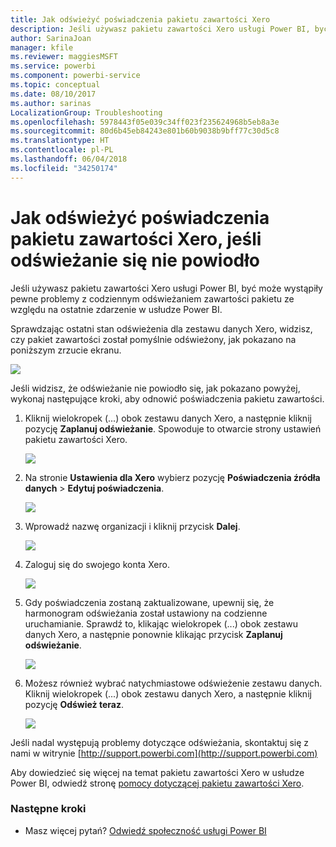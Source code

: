 ```yaml
---
title: Jak odświeżyć poświadczenia pakietu zawartości Xero
description: Jeśli używasz pakietu zawartości Xero usługi Power BI, być może wystąpił problem z codziennym odświeżaniem zawartości pakietu ze względu na ostatnie zdarzenie w usłudze Power BI.
author: SarinaJoan
manager: kfile
ms.reviewer: maggiesMSFT
ms.service: powerbi
ms.component: powerbi-service
ms.topic: conceptual
ms.date: 08/10/2017
ms.author: sarinas
LocalizationGroup: Troubleshooting
ms.openlocfilehash: 5978443f05e039c34ff023f235624968b5eb8a3e
ms.sourcegitcommit: 80d6b45eb84243e801b60b9038b9bff77c30d5c8
ms.translationtype: HT
ms.contentlocale: pl-PL
ms.lasthandoff: 06/04/2018
ms.locfileid: "34250174"
---
```

# <a name="how-to-refresh-your-xero-content-pack-credentials-if-refresh-failed"></a>Jak odświeżyć poświadczenia pakietu zawartości Xero, jeśli odświeżanie się nie powiodło
Jeśli używasz pakietu zawartości Xero usługi Power BI, być może wystąpiły pewne problemy z codziennym odświeżaniem zawartości pakietu ze względu na ostatnie zdarzenie w usłudze Power BI.

Sprawdzając ostatni stan odświeżenia dla zestawu danych Xero, widzisz, czy pakiet zawartości został pomyślnie odświeżony, jak pokazano na poniższym zrzucie ekranu.

![](media/service-refresh-xero-credentials/powerbi-xero-refresh-failed.png)

Jeśli widzisz, że odświeżanie nie powiodło się, jak pokazano powyżej, wykonaj następujące kroki, aby odnowić poświadczenia pakietu zawartości.

1. Kliknij wielokropek (...) obok zestawu danych Xero, a następnie kliknij pozycję **Zaplanuj odświeżanie**. Spowoduje to otwarcie strony ustawień pakietu zawartości Xero.
   
    ![](media/service-refresh-xero-credentials/powerbi-xero-schedule-refresh.png)
2. Na stronie **Ustawienia dla Xero** wybierz pozycję **Poświadczenia źródła danych** > **Edytuj poświadczenia**.
   
    ![](media/service-refresh-xero-credentials/powerbi-xero-settings-page.png)
3. Wprowadź nazwę organizacji i kliknij przycisk **Dalej**.
   
    ![](media/service-refresh-xero-credentials/powerbi-xero-configure.png)
4. Zaloguj się do swojego konta Xero.
   
    ![](media/service-refresh-xero-credentials/powerbi-xero-welcome.png)
5. Gdy poświadczenia zostaną zaktualizowane, upewnij się, że harmonogram odświeżania został ustawiony na codzienne uruchamianie. Sprawdź to, klikając wielokropek (...) obok zestawu danych Xero, a następnie ponownie klikając przycisk **Zaplanuj odświeżanie**.
   
    ![](media/service-refresh-xero-credentials/powerbi-xero-refresh-schedule.png)
6. Możesz również wybrać natychmiastowe odświeżenie zestawu danych. Kliknij wielokropek (...) obok zestawu danych Xero, a następnie kliknij pozycję **Odśwież teraz**.
   
    ![](media/service-refresh-xero-credentials/powerbi-xero-refresh-now.png)

Jeśli nadal występują problemy dotyczące odświeżania, skontaktuj się z nami w witrynie [http://support.powerbi.com](http://support.powerbi.com) 

Aby dowiedzieć się więcej na temat pakietu zawartości Xero w usłudze Power BI, odwiedź stronę [pomocy dotyczącej pakietu zawartości Xero](service-connect-to-xero.md).

### <a name="next-steps"></a>Następne kroki
* Masz więcej pytań? [Odwiedź społeczność usługi Power BI](http://community.powerbi.com/)

